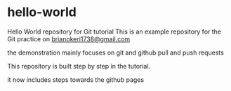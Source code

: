# hello-world

Hello World repository for Git tutorial
This is an example repository for the Git practice on brianokeri1738@gmail.com

the demonstration mainly focuses on git and github pull and push requests


This repository is built step by step in the tutorial.

it now includes steps towards the github pages
